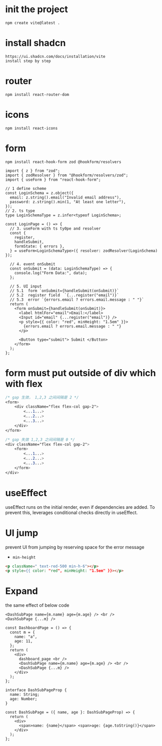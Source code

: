 # init the project

```
npm create vite@latest .
```

# install shadcn

```
https://ui.shadcn.com/docs/installation/vite
install step by step
```

# router

```
npm install react-router-dom
```

# icons

```
npm install react-icons
```

# form

```
npm install react-hook-form zod @hookform/resolvers
```

```tsx
import { z } from "zod";
import { zodResolver } from "@hookform/resolvers/zod";
import { useForm } from "react-hook-form";

// 1 define scheme
const LoginSchema = z.object({
  email: z.string().email("Invalid email address"),
  password: z.string().min(1, "At least one letter"),
});
// 2. ts type
type LoginSchemaType = z.infer<typeof LoginSchema>;

const LoginPage = () => {
  // 3. useForm with ts ty0pe and resolver
  const {
    register,
    handleSubmit,
    formState: { errors },
  } = useForm<LoginSchemaType>({ resolver: zodResolver(LoginSchema) });

  // 4. event onSubmit
  const onSubmit = (data: LoginSchemaType) => {
    console.log("Form Data:", data);
  };

  // 5. UI input
  // 5.1  form `onSubmit={handleSubmit(onSubmit)}`
  // 5.2  register field  `{...register("email")}`
  // 5.3  error `{errors.email ? errors.email.message : " "}`
  return (
    <form onSubmit={handleSubmit(onSubmit)}>
      <label htmlFor="email">Email:</label>
      <Input id="email" {...register("email")} />
      <p style={{ color: "red", minHeight: "1.5em" }}>
        {errors.email ? errors.email.message : " "}
      </p>

      <Button type="submit"> Submit </Button>
    </form>
  );
};
```

# form must put outside of div which with flex

```css
/* gap 生效， 1,2,3 之间间隔是 2 */
<form>
    <div className="flex flex-col gap-2">
        <...1...>
        <...2...>
        <...3...>
    </div>
</form>

/* gap 失效 1,2,3 之间间隔是 0 */
<div className="flex flex-col gap-2">
    <form>
        <...1...>
        <...2...>
        <...3...>
    </form>
</div>
```

# useEffect

useEffect runs on the initial render, even if dependencies are added.
To prevent this, leverages conditional checks directly in useEffect.

# UI jump

prevent UI from jumping by reserving space for the error message

- `min-height`

```html
<p className=" text-red-500 min-h-6"></p>
<p style={{ color: "red", minHeight: "1.5em" }}></p>
```

# Expand

the same effect of below code

```tsx
<DashSubPage name={m.name} age={m.age} /> <br />
<DashSubPage {...m} />
```

```tsx
const DashboardPage = () => {
  const m = {
    name: "a",
    age: 11,
  };
  return (
    <div>
      dashboard_page <br />
      <DashSubPage name={m.name} age={m.age} /> <br />
      <DashSubPage {...m} />
    </div>
  );
};

interface DashSubPageProp {
  name: String;
  age: Number;
}

const DashSubPage = ({ name, age }: DashSubPageProp) => {
  return (
    <div>
      <span>name: {name}</span> <span>age: {age.toString()}</span>
    </div>
  );
};
```
